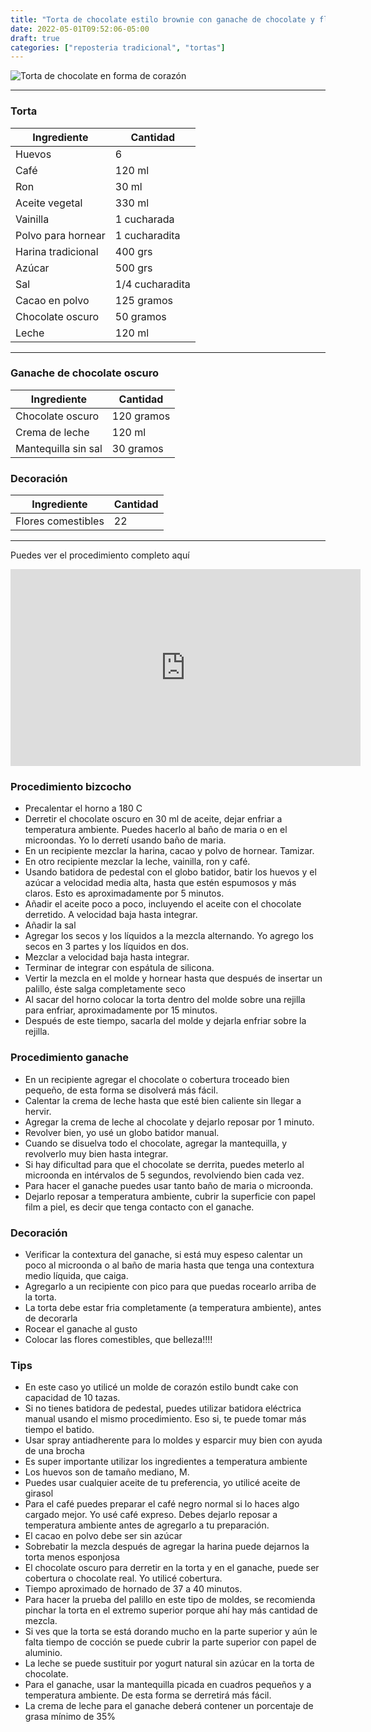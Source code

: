 ```yaml
---
title: "Torta de chocolate estilo brownie con ganache de chocolate y flores comestibles"
date: 2022-05-01T09:52:06-05:00
draft: true
categories: ["reposteria tradicional", "tortas"]
---
```

![Torta de chocolate en forma de corazón](../../images/torta_choco_brownie_corazon.jpg)
___
### Torta

| Ingrediente | Cantidad |
| ----------- | ----------- |
| Huevos | 6 |
| Café | 120 ml |
| Ron | 30 ml |
| Aceite vegetal | 330 ml |
| Vainilla | 1 cucharada|
| Polvo para hornear | 1 cucharadita |
| Harina tradicional| 400 grs |
| Azúcar | 500 grs |
| Sal | 1/4 cucharadita |
| Cacao en polvo| 125 gramos |
| Chocolate oscuro| 50 gramos |
| Leche | 120 ml |

___

### Ganache de chocolate oscuro

| Ingrediente | Cantidad |
| ----------- | ----------- |
| Chocolate oscuro | 120 gramos|
| Crema de leche | 120 ml |
| Mantequilla sin sal | 30 gramos |

### Decoración

| Ingrediente | Cantidad |
| ----------- | ----------- |
| Flores comestibles | 22 |
___

Puedes ver el procedimiento completo aquí
<iframe width="560" height="315" src="https://www.youtube.com/embed/4nqVqD721O0" title="YouTube video player" frameborder="0" allow="accelerometer; autoplay; clipboard-write; encrypted-media; gyroscope; picture-in-picture" allowfullscreen></iframe>

### Procedimiento bizcocho
- Precalentar el horno a 180 C
- Derretir el chocolate oscuro en 30 ml de aceite, dejar enfriar a temperatura ambiente. Puedes hacerlo al baño de maria o en el microondas. Yo lo derretí usando baño de maria.
- En un recipiente mezclar la harina, cacao y polvo de hornear. Tamizar.
- En otro recipiente mezclar la leche, vainilla, ron y café.
- Usando batidora de pedestal con el globo batidor, batir los huevos y el azúcar a velocidad media alta, hasta que estén espumosos y más claros. Esto es aproximadamente por 5 minutos.
- Añadir el aceite poco a poco, incluyendo el aceite con el chocolate derretido. A velocidad baja hasta integrar.
- Añadir la sal
- Agregar los secos y los líquidos a la mezcla alternando. Yo agrego los secos en 3 partes y los líquidos en dos.
- Mezclar a velocidad baja hasta integrar.
- Terminar de integrar con espátula de silicona.
- Vertir la mezcla en el molde y hornear hasta que después de insertar un palillo, éste salga completamente seco
- Al sacar del horno colocar la torta dentro del molde sobre una rejilla para enfriar, aproximadamente por 15 minutos.
- Después de este tiempo, sacarla del molde y dejarla enfriar sobre la rejilla.

### Procedimiento ganache
- En un recipiente agregar el chocolate o cobertura troceado bien pequeño, de esta forma se disolverá más fácil.
- Calentar la crema de leche hasta que esté bien caliente sin llegar a hervir.
- Agregar la crema de leche al chocolate y dejarlo reposar por 1 minuto.
- Revolver bien, yo usé un globo batidor manual. 
- Cuando se disuelva todo el chocolate, agregar la mantequilla, y revolverlo muy bien hasta integrar.
- Si hay dificultad para que el chocolate se derrita, puedes meterlo al microonda en intérvalos de 5 segundos, revolviendo bien cada vez.
- Para hacer el ganache puedes usar tanto baño de maria o microonda.
- Dejarlo reposar a temperatura ambiente, cubrir la superficie con papel film a piel, es decir que tenga contacto con el ganache.
  
### Decoración
- Verificar la contextura del ganache, si está muy espeso calentar un poco al microonda o al baño de maria hasta que tenga una contextura medio líquida, que caiga.
- Agregarlo a un recipiente con pico para que puedas rocearlo arriba de la torta.
- La torta debe estar fria completamente (a temperatura ambiente), antes de decorarla
- Rocear el ganache al gusto
- Colocar las flores comestibles, que belleza!!!!


### Tips
- En este caso yo utilicé un molde de corazón estilo bundt cake con capacidad de 10 tazas.
- Si no tienes batidora de pedestal, puedes utilizar batidora eléctrica manual usando el mismo procedimiento. Eso si, te puede tomar más tiempo el batido.
- Usar spray antiadherente para lo moldes y esparcir muy bien con ayuda de una brocha
- Es super importante utilizar los ingredientes a temperatura ambiente
- Los huevos son de tamaño mediano, M.
- Puedes usar cualquier aceite de tu preferencia, yo utilicé aceite de girasol
- Para el café puedes preparar el café negro normal si lo haces algo cargado mejor. Yo usé café expreso. Debes dejarlo reposar a temperatura ambiente antes de agregarlo a tu preparación.
- El cacao en polvo debe ser sin azúcar
- Sobrebatir la mezcla después de agregar la harina puede dejarnos la torta menos esponjosa 
- El chocolate oscuro para derretir en la torta y en el ganache, puede ser cobertura o chocolate real. Yo utilicé cobertura.
- Tiempo aproximado de hornado de 37  a 40 minutos.
- Para hacer la prueba del palillo en este tipo de moldes, se recomienda pinchar la torta en el extremo superior porque ahí hay más cantidad de mezcla.
- Si ves que la torta se está dorando mucho en la parte superior y aún le falta tiempo de cocción se puede cubrir la parte superior con papel de aluminio.
- La leche se puede sustituir por yogurt natural sin azúcar en la torta de chocolate.
- Para el ganache, usar la mantequilla picada en cuadros pequeños y a temperatura ambiente. De esta forma se derretirá más fácil. 
- La crema de leche para el ganache deberá contener un porcentaje de grasa mínimo de 35%

